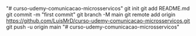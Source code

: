 "# curso-udemy-comunicacao-microsservicos"  git init git add README.md git commit -m "first commit" git branch -M main git remote add origin https://github.com/LuisMrD/curso-udemy-comunicacao-microsservicos.git git push -u origin main
"# curso-udemy-comunicacao-microsservicos" 
